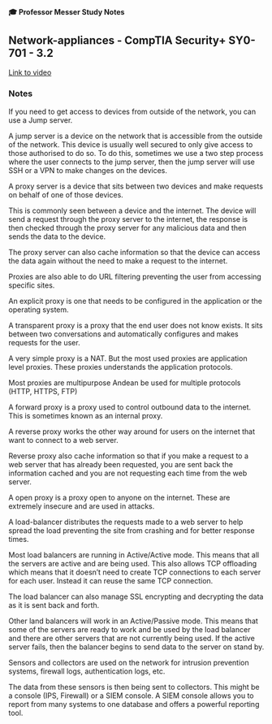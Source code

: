 #### 🎓 Professor Messer Study Notes

## Network-appliances - CompTIA Security+ SY0-701 - 3.2

[Link to video](https://youtu.be/WlOslEy3ztg?si=yO-3YTGnHVSp7_Z8)

### Notes

If you need to get access to devices from outside of the network, you can use a Jump server.

A jump server is a device on the network that is accessible from the outside of the network. This device is usually well secured to only give access to those authorised to do so. To do this, sometimes we use a two step process where the user connects to the jump server, then the jump server will use SSH or a VPN to make changes on the devices.

A proxy server is a device that sits between two devices and make requests on behalf of one of those devices.

This is commonly seen between a device and the internet. The device will send a request through the proxy server to the internet, the response is then checked through the proxy server for any malicious data and then sends the data to the device.

The proxy server can also cache information so that the device can access the data again without the need to make a request to the internet.

Proxies are also able to do URL filtering preventing the user from accessing specific sites.

An explicit proxy is one that needs to be configured in the application or the operating system.

A transparent proxy is a proxy that the end user does not know exists. It sits between two conversations and automatically configures and makes requests for the user.

A very simple proxy is a NAT. But the most used proxies are application level proxies. These proxies understands the application protocols.

Most proxies are multipurpose Andean be used for multiple protocols (HTTP, HTTPS, FTP)

A forward proxy is a proxy used to control outbound data to the internet. This is sometimes known as an internal proxy. 

A reverse proxy works the other way around for users on the internet that want to connect to a web server.

Reverse proxy also cache information so that if you make a request to a web server that has already been requested, you are sent back the information cached and you are not requesting each time from the web server. 

A open proxy is a proxy open to anyone on the internet. These are extremely insecure and are used in attacks.

A load-balancer distributes the requests made to a web server to help spread the load preventing the site from crashing and for better response times. 

Most load balancers are running in Active/Active mode. This means that all the servers are active and are being used. This also allows TCP offloading which means that it doesn’t need to create TCP connections to each server for each user. Instead it can reuse the same TCP connection.

The load balancer can also manage SSL encrypting and decrypting the data as it is sent back and forth.

Other land balancers will work in an Active/Passive mode. This means that some of the servers are ready to work and be used by the load balancer and there are other servers that are not currently being used. If the active server fails, then the balancer begins to send data to the server on stand by. 

Sensors and collectors are used on the network for intrusion prevention systems, firewall logs, authentication logs, etc.

The data from these sensors is then being sent to collectors. This might be a console (IPS, Firewall) or a SIEM console. A SIEM console allows you to report from many systems to one database and offers a powerful reporting tool.

